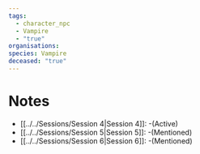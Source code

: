 ```yaml
---
tags:
  - character_npc
  - Vampire
  - "true"
organisations: 
species: Vampire
deceased: "true"
---
```



# Notes


- [[../../Sessions/Session 4|Session 4]]: \-(Active)
- [[../../Sessions/Session 5|Session 5]]: \-(Mentioned)
- [[../../Sessions/Session 6|Session 6]]: \-(Mentioned)

